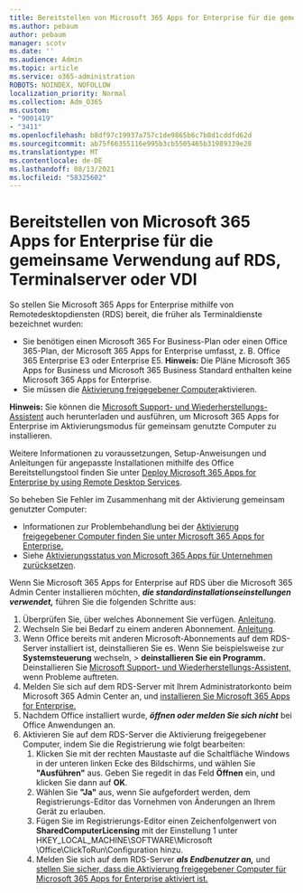 ```yaml
---
title: Bereitstellen von Microsoft 365 Apps for Enterprise für die gemeinsame Verwendung auf RDS, Terminalserver oder VDI
ms.author: pebaum
author: pebaum
manager: scotv
ms.date: ''
ms.audience: Admin
ms.topic: article
ms.service: o365-administration
ROBOTS: NOINDEX, NOFOLLOW
localization_priority: Normal
ms.collection: Adm_O365
ms.custom:
- "9001419"
- "3411"
ms.openlocfilehash: b8df97c19937a757c1de9865b6c7b8d1cddfd62d
ms.sourcegitcommit: ab75f66355116e995b3cb5505465b31989339e28
ms.translationtype: MT
ms.contentlocale: de-DE
ms.lasthandoff: 08/13/2021
ms.locfileid: "58325602"
---
```

# <a name="deploying-microsoft-365-apps-for-enterprise-for-shared-use-on-rds-terminal-server-or-vdi"></a>Bereitstellen von Microsoft 365 Apps for Enterprise für die gemeinsame Verwendung auf RDS, Terminalserver oder VDI

So stellen Sie Microsoft 365 Apps for Enterprise mithilfe von Remotedesktopdiensten (RDS) bereit, die früher als Terminaldienste bezeichnet wurden:

- Sie benötigen einen Microsoft 365 For Business-Plan oder einen Office 365-Plan, der Microsoft 365 Apps for Enterprise umfasst, z. B. Office 365 Enterprise E3 oder Enterprise E5.
   **Hinweis:** Die Pläne Microsoft 365 Apps for Business und Microsoft 365 Business Standard enthalten keine Microsoft 365 Apps for Enterprise.
- Sie müssen die [Aktivierung freigegebener Computer](https://docs.microsoft.com/DeployOffice/overview-shared-computer-activation)aktivieren.

**Hinweis:** Sie können die [Microsoft Support- und Wiederherstellungs-Assistent](https://aka.ms/SaRA_OfficeSCA_M365Portal) auch herunterladen und ausführen, um Microsoft 365 Apps for Enterprise im Aktivierungsmodus für gemeinsam genutzte Computer zu installieren.

Weitere Informationen zu voraussetzungen, Setup-Anweisungen und Anleitungen für angepasste Installationen mithilfe des Office Bereitstellungstool finden Sie unter [Deploy Microsoft 365 Apps for Enterprise by using Remote Desktop Services](https://docs.microsoft.com/DeployOffice/deploy-microsoft-365-apps-remote-desktop-services).

So beheben Sie Fehler im Zusammenhang mit der Aktivierung gemeinsam genutzter Computer:

- Informationen zur Problembehandlung bei der [Aktivierung freigegebener Computer finden Sie unter Microsoft 365 Apps for Enterprise.](https://docs.microsoft.com/DeployOffice/troubleshoot-shared-computer-activation)
- Siehe [Aktivierungsstatus von Microsoft 365 Apps für Unternehmen zurücksetzen](https://go.microsoft.com/fwlink/?linkid=2109218).

Wenn Sie Microsoft 365 Apps for Enterprise auf RDS über die Microsoft 365 Admin Center installieren möchten, ***die standardinstallationseinstellungen verwendet,*** führen Sie die folgenden Schritte aus:

1. Überprüfen Sie, über welches Abonnement Sie verfügen. [Anleitung](https://docs.microsoft.com/microsoft-365/admin/admin-overview/what-subscription-do-i-have).
2. Wechseln Sie bei Bedarf zu einem anderen Abonnement. [Anleitung](https://docs.microsoft.com/microsoft-365/commerce/subscriptions/switch-to-a-different-plan).
3. Wenn Office bereits mit anderen Microsoft-Abonnements auf dem RDS-Server installiert ist, deinstallieren Sie es. Wenn Sie beispielsweise zur **Systemsteuerung** wechseln,  >  **deinstallieren Sie ein Programm.** Deinstallieren Sie [Microsoft Support- und Wiederherstellungs-Assistent,](https://aka.ms/SARA-OfficeUninstall-Alchemy) wenn Probleme auftreten.
4. Melden Sie sich auf dem RDS-Server mit Ihrem Administratorkonto beim Microsoft 365 Admin Center an, und [installieren Sie Microsoft 365 Apps for Enterprise.](https://portal.office.com/OLS/MySoftware.aspx)
5. Nachdem Office installiert wurde, ***öffnen oder melden Sie sich nicht*** bei Office Anwendungen an.
6. Aktivieren Sie auf dem RDS-Server die Aktivierung freigegebener Computer, indem Sie die Registrierung wie folgt bearbeiten:
   1. Klicken Sie mit der rechten Maustaste auf die Schaltfläche Windows in der unteren linken Ecke des Bildschirms, und wählen Sie **"Ausführen"** aus. Geben Sie regedit in das Feld **Öffnen** ein, und klicken Sie dann auf **OK**.
   2. Wählen Sie **"Ja"** aus, wenn Sie aufgefordert werden, dem Registrierungs-Editor das Vornehmen von Änderungen an Ihrem Gerät zu erlauben.
   3. Fügen Sie im Registrierungs-Editor einen Zeichenfolgenwert von **SharedComputerLicensing** mit der Einstellung 1 unter HKEY_LOCAL_MACHINE\SOFTWARE\Microsoft \Office\ClickToRun\Configuration hinzu.
   4. Melden Sie sich auf dem RDS-Server ***als Endbenutzer an,*** und [stellen Sie sicher, dass die Aktivierung freigegebener Computer für Microsoft 365 Apps for Enterprise aktiviert ist.](https://docs.microsoft.com/DeployOffice/troubleshoot-shared-computer-activation#verify-that-activation-for-microsoft-365-apps-succeeded)
